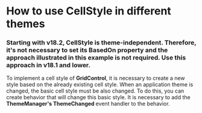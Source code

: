 # How to use CellStyle in different themes

### Starting with v18.2, CellStyle is theme-independent. Therefore, it's not necessary to set its BasedOn property and the approach illustrated in this example is not required. Use this approach in v18.1 and lower.


<p>To implement a cell style of <strong>GridControl</strong>, it is necessary to create a new style based on the already existing cell style. When an application theme is changed, the basic cell style must be also changed. To do this, you can create behavior that will change this basic style. It is necessary to add the <strong>ThemeManager's ThemeChanged </strong>event handler to the behavior.</p>

<br/>


